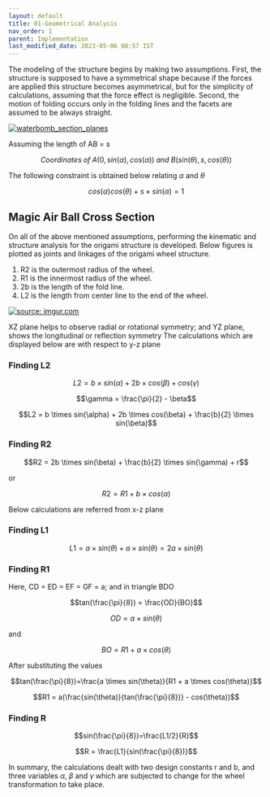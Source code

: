```yaml
---
layout: default
title: 01-Geometrical Analysis
nav_order: 1
parent: Implementation
last_modified_date: 2023-05-06 08:57 IST 
---
```


The modeling of the structure begins by making two assumptions. First, the structure is supposed to have a symmetrical shape because if the forces are applied this structure becomes asymmetrical, but for the simplicity of calculations, assuming that the force effect is negligible. Second, the motion of folding occurs only in the folding lines and the facets are assumed to be always straight.

<a href="https://imgur.com/kRT4rS1"><img src="https://i.imgur.com/kRT4rS1.png" title="waterbomb_section_planes" /></a>

Assuming the length of AB = s

$$Coordinates \;of \;A(0,sin(\alpha),cos(\alpha)) \;and \;B(sin(\theta),s,cos(\theta))$$

The following constraint is obtained below relating $\alpha$ and $\theta$ 

$$cos(\alpha)cos(\theta)+s\times sin(\alpha) = 1$$
## Magic Air Ball Cross Section

On all of the above mentioned assumptions, performing the kinematic and structure analysis for the origami structure is developed. Below figures is plotted as joints and linkages of the origami wheel structure. 
1. R2 is the outermost radius of the wheel. 
2. R1 is the innermost radius of the wheel. 
3. 2b is the length of the fold line. 
4. L2 is the length from center line to the end of the wheel.

<a href="https://imgur.com/VhjSVeC"><img src="https://i.imgur.com/VhjSVeC.png" title="source: imgur.com" /></a>

XZ plane helps to observe radial or rotational symmetry; and YZ plane, shows the longitudinal or reflection symmetry The calculations which are displayed below are with respect to y-z plane

### Finding L2

$$L2 = b \times sin(\alpha) + 2b \times cos(\beta) + cos(\gamma)$$

$$\gamma = \frac{\pi}{2} - \beta$$

$$L2 = b \times sin(\alpha) + 2b \times cos(\beta) + \frac{b}{2} \times sin(\beta)$$

### Finding R2

$$R2 = 2b \times sin(\beta) + \frac{b}{2} \times sin(\gamma) + r$$

or

$$R2 = R1 + b \times cos(\alpha)$$

Below calculations are referred from x-z plane

### Finding L1

$$L1=a \times sin(\theta)+ a \times sin(\theta) = 2a \times sin(\theta)$$

### Finding R1

Here, CD = ED = EF = GF = a; and in triangle BDO

$$tan(\frac{\pi}{8}) = \frac{OD}{BO}$$

$$OD = a \times sin(\theta)$$

and 

$$BO = R1 + a \times cos(\theta)$$

After substituting the values 

$$tan(\frac{\pi}{8})=\frac{a \times sin(\theta)}{R1 + a \times cos(\theta)}$$

$$R1 = a(\frac{sin(\theta)}{tan(\frac{\pi}{8})} - cos(\theta))$$

### Finding R

$$sin(\frac{\pi}{8})=\frac{L1/2}{R}$$

$$R = \frac{L1}{sin(\frac{\pi}{8})}$$

In summary, the calculations dealt with two design constants r and b, and three variables $\alpha$, $\beta$ and $\gamma$ which are subjected to change for the wheel transformation to take place.